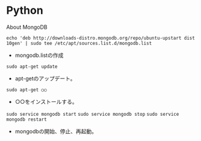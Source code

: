 # Python
About MongoDB

`echo 'deb http://downloads-distro.mongodb.org/repo/ubuntu-upstart dist 10gen' | sudo tee /etc/apt/sources.list.d/mongodb.list`
  * mongodb.listの作成
  
`sudo apt-get update`
  * apt-getのアップデート。
  
`sudo apt-get ○○`
  * ○○をインストールする。
  
`sudo service mongodb start`
`sudo service mongodb stop`
`sudo service mongodb restart`
  * mongodbの開始、停止、再起動。
  
